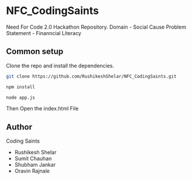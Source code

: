 # NFC_CodingSaints
Need For Code 2.0 Hackathon Repository. 
Domain - Social Cause 
Problem Statement - Finanncial Literacy
## Common setup

Clone the repo and install the dependencies.

```bash
git clone https://github.com/RushikeshShelar/NFC_CodingSaints.git

```

```bash
npm install
```
```bash
node app.js
```
Then Open the index.html File
## Author
Coding Saints
- Rushikesh Shelar
- Sumit Chauhan
- Shubham Jankar
- Oravin Rajnale
